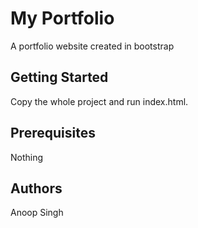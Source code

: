 # My Portfolio
A portfolio website created in bootstrap

## Getting Started
Copy the whole project and run index.html.

## Prerequisites
Nothing

## Authors
Anoop Singh
